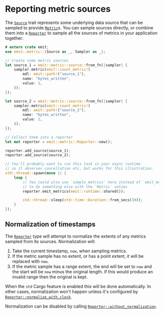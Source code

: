 # Reporting metric sources

The [`Source`](https://docs.rs/emit/1.12.0/emit/metric/source/trait.Source.html) trait represents some underlying data source that can be sampled to provide [`Metric`](https://docs.rs/emit/1.12.0/emit/metric/struct.Metric.html)s. You can sample sources directly, or combine them into a [`Reporter`](https://docs.rs/emit/1.12.0/emit/metric/struct.Reporter.html) to sample all the sources of metrics in your application together:

```rust
# extern crate emit;
use emit::metric::{Source as _, Sampler as _};

// Create some metric sources
let source_1 = emit::metric::source::from_fn(|sampler| {
    sampler.metric(emit::count_metric!(
        mdl: emit::path!("source_1"),
        name: "bytes_written",
        value: 1,
    ));
});

let source_2 = emit::metric::source::from_fn(|sampler| {
    sampler.metric(emit::count_metric!(
        mdl: emit::path!("source_2"),
        name: "bytes_written",
        value: 2,
    ));
});

// Collect them into a reporter
let mut reporter = emit::metric::Reporter::new();

reporter.add_source(source_1);
reporter.add_source(source_2);

// You'll probably want to run this task in your async runtime
// so it observes cancellation etc, but works for this illustration.
std::thread::spawn(move || {
    loop {
        // You could also use `sample_metrics` here instead of `emit_metrics`
        // to do something else with the `Metric` values
        reporter.emit_metrics(emit::runtime::shared());

        std::thread::sleep(std::time::Duration::from_secs(30));
    }
});
```

## Normalization of timestamps

The [`Reporter`](https://docs.rs/emit/1.12.0/emit/metric/struct.Reporter.html) type will attempt to normalize the extents of any metrics sampled from its sources. Normalization will:

1. Take the current timestamp, `now`, when sampling metrics.
2. If the metric sample has no extent, or has a point extent, it will be replaced with `now`.
3. If the metric sample has a range extent, the end will be set to `now` and the start will be `now` minus the original length. If this would produce an invalid range then the original is kept.

When the `std` Cargo feature is enabled this will be done automatically. In other cases, normalization won't happen unless it's configured by [`Reporter::normalize_with_clock`](https://docs.rs/emit/1.12.0/emit/metric/struct.Reporter.html#method.normalize_with_clock).

Normalization can be disabled by calling [`Reporter::without_normalization`](https://docs.rs/emit/1.12.0/emit/metric/struct.Reporter.html#method.without_normalization).
